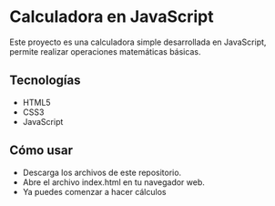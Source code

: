 # Calculadora en JavaScript
Este proyecto es una calculadora simple desarrollada en JavaScript, permite realizar operaciones matemáticas básicas.

## Tecnologías
- HTML5
- CSS3
- JavaScript

## Cómo usar
- Descarga los archivos de este repositorio.
- Abre el archivo index.html en tu navegador web.
- Ya puedes comenzar a hacer cálculos
